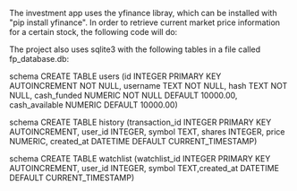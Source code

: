 The investment app uses the yfinance libray, which can be installed with "pip install yfinance".
In order to retrieve current market price information for a certain stock, the following code will do:

The project also uses sqlite3 with the following tables in a file called fp_database.db:

schema CREATE TABLE users (id INTEGER PRIMARY KEY AUTOINCREMENT NOT NULL, username TEXT NOT NULL, hash TEXT NOT NULL, cash_funded NUMERIC NOT NULL DEFAULT 10000.00, cash_available NUMERIC DEFAULT 10000.00)

schema CREATE TABLE history (transaction_id INTEGER PRIMARY KEY AUTOINCREMENT, user_id INTEGER, symbol TEXT, shares INTEGER, price NUMERIC, created_at DATETIME DEFAULT CURRENT_TIMESTAMP)

schema CREATE TABLE watchlist (watchlist_id INTEGER PRIMARY KEY AUTOINCREMENT, user_id INTEGER, symbol TEXT,created_at DATETIME DEFAULT CURRENT_TIMESTAMP)


